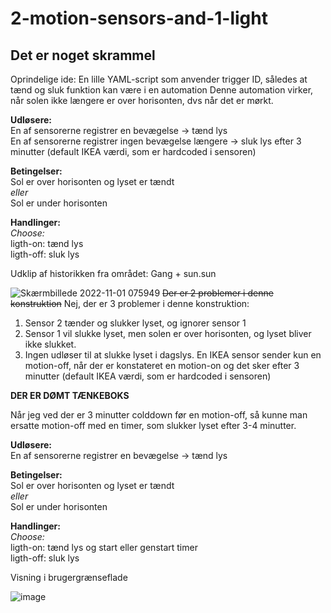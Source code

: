 # 2-motion-sensors-and-1-light

## Det er noget skrammel
<p>Oprindelige ide: En lille YAML-script som anvender trigger ID, således at tænd og sluk funktion kan være i en automation
Denne automation virker, når solen ikke længere er over horisonten, dvs når det er mørkt.</p>
<p><b>Udløsere:</b><br>
En af sensorerne registrer en bevægelse -> tænd lys<br>
En af sensorerne registrer ingen bevægelse længere -> sluk lys efter 3 minutter (default IKEA værdi, som er hardcoded i sensoren)</p>
<p><b>Betingelser:</b><br>
Sol er over horisonten og lyset er tændt<br>
<i>eller</i><br>
Sol er under horisonten</p>
<p><b>Handlinger:</b><br>
<i>Choose:</i><br>
ligth-on: tænd lys<br>
ligth-off: sluk lys
</p>
Udklip af historikken fra området: Gang + sun.sun

![Skærmbillede 2022-11-01 075949](https://user-images.githubusercontent.com/103023823/199177495-ae3647a2-2cdc-4f7e-8b98-5840aae262b7.png)
<del>Der er 2 problemer i denne konstruktion</del> Nej, der er 3 problemer i denne konstruktion:
1. Sensor 2 tænder og slukker lyset, og ignorer sensor 1
2. Sensor 1 vil slukke lyset, men solen er over horisonten, og lyset bliver ikke slukket.
3. Ingen udløser til at slukke lyset i dagslys. En IKEA sensor sender kun en motion-off, når der er konstateret en motion-on og det sker efter 3 minutter (default IKEA værdi, som er hardcoded i sensoren)
<p><b>DER ER DØMT TÆNKEBOKS</b></p>
Når jeg ved der er 3 minutter colddown før en motion-off, så kunne man ersatte motion-off med en timer, som slukker lyset efter 3-4 minutter.
<p><b>Udløsere:</b><br>
En af sensorerne registrer en bevægelse -> tænd lys<br>
<p><b>Betingelser:</b><br>
Sol er over horisonten og lyset er tændt<br>
<i>eller</i><br>
Sol er under horisonten</p>
<p><b>Handlinger:</b><br>
<i>Choose:</i><br>
ligth-on: tænd lys og start eller genstart timer<br>
ligth-off: sluk lys
</p>

<p>Visning i brugergrænseflade</p>

![image](https://user-images.githubusercontent.com/103023823/198015505-5aa6042f-2111-4588-bcf5-755066c2a495.png)
